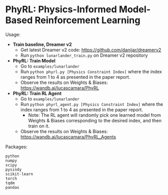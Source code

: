 # PhyRL: Physics-Informed Model-Based Reinforcement Learning

Usage:

- **Train baseline, Dreamer v2**
  - Get latest Dreamer v2 code: https://github.com/danijar/dreamerv2
  - Run ```python lunarlander_train.py``` on Dreamer v2 repository
- **PhyRL: Train Model**
  - Go to ```examples/lunarlander```
  - Run ```python phyrl.py [Physics Constraint Index]``` where the index ranges from 1 to 4 as presented in the paper report.
  - Observe the results on Weights & Biases: https://wandb.ai/lucascamara/PhyRL
- **PhyRL: Train RL Agent**
  - Go to ```examples/lunarlander```
  - Run ```python phyrl_agent.py [Physics Constraint Index]``` where the index ranges from 1 to 4 as presented in the paper report.
    - Note: The RL agent will randomly pick one learned model from Weights & Biases corresponding to the desired index, and then train on it.
  - Observe the results on Weights & Biases: https://wandb.ai/lucascamara/PhyRL_Agents

Packages:

```
python
numpy
scipy
pysindy
scikit-learn
torch
tqdm
pandas
```
